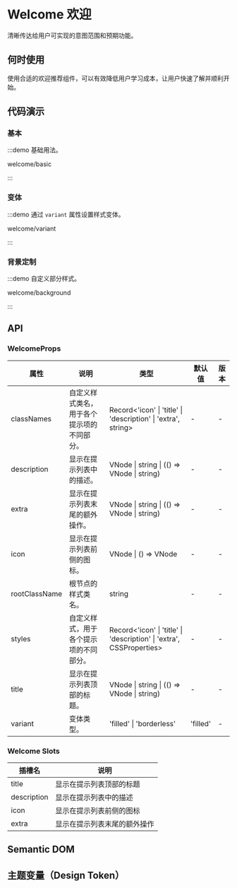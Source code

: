
# Welcome 欢迎

清晰传达给用户可实现的意图范围和预期功能。

## 何时使用

使用合适的欢迎推荐组件，可以有效降低用户学习成本，让用户快速了解并顺利开始。

## 代码演示

### 基本

:::demo 基础用法。

welcome/basic

:::

### 变体

:::demo 通过 `variant` 属性设置样式变体。

welcome/variant

:::

### 背景定制

:::demo 自定义部分样式。

welcome/background

:::

## API

<!-- 通用属性参考：[通用属性](/docs/react/common-props) -->

### WelcomeProps

| 属性 | 说明 | 类型 | 默认值 | 版本 |
| --- | --- | --- | --- | --- |
| classNames | 自定义样式类名，用于各个提示项的不同部分。 | Record<'icon' \| 'title' \| 'description' \| 'extra', string> | - | - |
| description | 显示在提示列表中的描述。 | VNode \| string \| (() => VNode \| string) | - | - |
| extra | 显示在提示列表末尾的额外操作。 | VNode \| string \| (() => VNode \| string) | - | - |
| icon | 显示在提示列表前侧的图标。 | VNode \| () => VNode | - | - |
| rootClassName | 根节点的样式类名。 | string | - | - |
| styles | 自定义样式，用于各个提示项的不同部分。 | Record<'icon' \| 'title' \| 'description' \| 'extra', CSSProperties> | - | - |
| title | 显示在提示列表顶部的标题。 | VNode \| string \| (() => VNode \| string) | - | - |
| variant | 变体类型。 | 'filled' \| 'borderless' | 'filled' | - |

### Welcome Slots

| 插槽名 | 说明 |
| --- | --- |
| title | 显示在提示列表顶部的标题 |
| description | 显示在提示列表中的描述 |
| icon | 显示在提示列表前侧的图标 |
| extra | 显示在提示列表末尾的额外操作 |


## Semantic DOM

<vp-semantic component="Welcome"></vp-semantic>

## 主题变量（Design Token）

